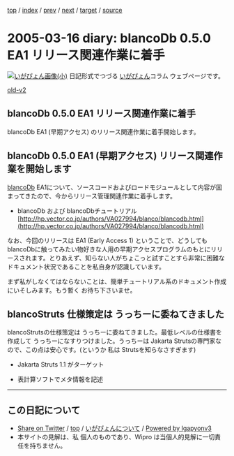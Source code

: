 [top](../index.html) 
 / [index](index.html) 
 / [prev](ig050315.html) 
 / [next](ig050317.html) 
 / [target](http://www.igapyon.jp/igapyon/diary/2005/ig050316.html) 
 / [source](https://github.com/igapyon/diary/blob/master/2005/ig050316.src.md) 

2005-03-16 diary: blancoDb 0.5.0 EA1 リリース関連作業に着手
=====================================================================================================
[![いがぴょん画像(小)](http://www.igapyon.jp/igapyon/diary/images/iga200306s.jpg "いがぴょん")](http://www.igapyon.jp/igapyon/diary/memo/memoigapyon.html) 日記形式でつづる [いがぴょん](http://www.igapyon.jp/igapyon/diary/memo/memoigapyon.html)コラム ウェブページです。

[old-v2](ig050316-orig.html)

## blancoDb 0.5.0 EA1 リリース関連作業に着手

blancoDb EA1 (早期アクセス) のリリース関連作業に着手開始します。


## blancoDb 0.5.0 EA1 (早期アクセス) リリース関連作業を開始します

[blancoDb](http://www.igapyon.jp/blanco/blancodb.html) EA1について、ソースコードおよびロードモジュールとして内容が固まってきたので、今からリリース管理関連作業に着手します。

* blancoDb および blancoDbチュートリアル
  [http://hp.vector.co.jp/authors/VA027994/blanco/blancodb.html](http://hp.vector.co.jp/authors/VA027994/blanco/blancodb.html)

なお、今回のリリースは EA1 (Early Access 1) ということで、どうしても blancoDbに触ってみたい物好きな人用の早期アクセスプログラムのもとにリリースされます。とりあえず、知らない人がちょこっと試すことすら非常に困難なドキュメント状況であることを私自身が認識しています。

まず私がしなくてはならないことは、簡単チュートリアル系のドキュメント作成にいそしみます。もう暫く お待ち下さいませ。

## blancoStruts 仕様策定は うっちーに委ねてきました

blancoStrutsの仕様策定は うっちーに委ねてきました。最低レベルの仕様書を作成して うっちーになすりつけました。うっちーは Jakarta
Strutsの専門家なので、この点は安心です。(というか 私は Strutsを知らなさすぎます)

* Jakarta Struts 1.1 がターゲット
  
* 表計算ソフトでメタ情報を記述


----------------------------------------------------------------------------------------------------

## この日記について

* [Share on Twitter](https://twitter.com/intent/tweet?hashtags=igapyon%2Cdiary%2C%E3%81%84%E3%81%8C%E3%81%B4%E3%82%87%E3%82%93&text=blancoDb+0.5.0+EA1+%E3%83%AA%E3%83%AA%E3%83%BC%E3%82%B9%E9%96%A2%E9%80%A3%E4%BD%9C%E6%A5%AD%E3%81%AB%E7%9D%80%E6%89%8B&url=http%3A%2F%2Fwww.igapyon.jp%2Figapyon%2Fdiary%2F2005%2Fig050316.html) / [top](../index.html) / [いがぴょんについて](http://www.igapyon.jp/igapyon/diary/memo/memoigapyon.html) / [Powered by Igapyonv3](https://github.com/igapyon/igapyonv3)
* 本サイトの見解は、私 個人のものであり、Wipro は当個人的見解に一切責任を持ちません。 
